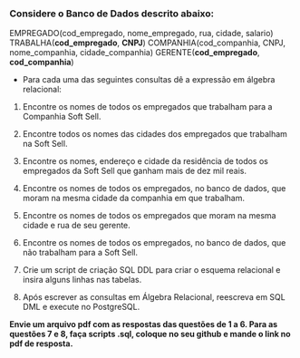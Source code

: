 ### Considere o Banco de Dados descrito abaixo:
 
EMPREGADO(cod_empregado, nome_empregado, rua, cidade, salario)
TRABALHA(**cod_empregado**, **CNPJ**)
COMPANHIA(cod_companhia, CNPJ, nome_companhia, cidade_companhia)
GERENTE(**cod_empregado**, **cod_companhia**)

* Para cada uma das seguintes consultas dê a expressão em álgebra relacional:

1) Encontre os nomes de todos os empregados que trabalham para a Companhia Soft Sell.

2) Encontre todos os nomes das cidades dos empregados que trabalham na Soft Sell.

3) Encontre os nomes, endereço e cidade da residência de todos os empregados da Soft Sell que ganham mais de dez  mil reais.

4) Encontre os nomes de todos os empregados, no banco de dados, que moram na mesma cidade da companhia em que trabalham.

5) Encontre os nomes de todos os empregados que moram na mesma cidade e rua de seu gerente.

6) Encontre os nomes de todos os empregados, no banco de dados, que não trabalham para a Soft Sell.

7) Crie um script de criação SQL DDL para criar o esquema relacional e insira alguns linhas nas tabelas.

8) Após escrever as consultas em Álgebra Relacional, reescreva em SQL DML e execute no PostgreSQL.

**Envie um arquivo pdf com as respostas das questões de 1 a 6. Para as questões 7 e 8, faça scripts .sql, coloque no seu github e mande o link no pdf de resposta.**